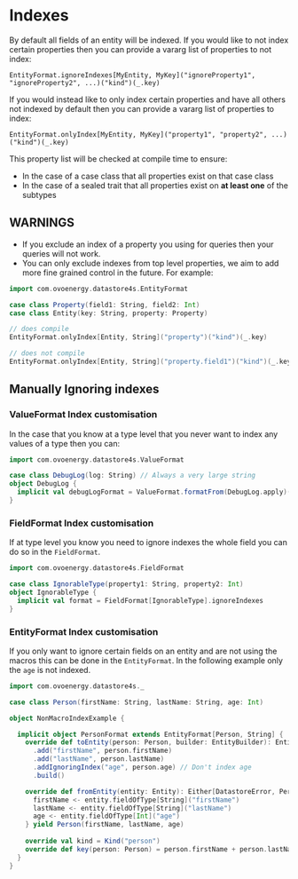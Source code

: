# Indexes

By default all fields of an entity will be indexed. If you would like to not index certain properties then you can provide 
a vararg list of properties to not index:

`EntityFormat.ignoreIndexes[MyEntity, MyKey]("ignoreProperty1", "ignoreProperty2", ...)("kind")(_.key)`

If you would instead like to only index certain properties and have all others not indexed by default then you can provide
a vararg list of properties to index:

`EntityFormat.onlyIndex[MyEntity, MyKey]("property1", "property2", ...)("kind")(_.key)`

This property list will be checked at compile time to ensure:
- In the case of a case class that all properties exist on that case class
- In the case of a sealed trait that all properties exist on **at least one** of the subtypes

## WARNINGS

- If you exclude an index of a property you using for queries then your queries will not work.
- You can only exclude indexes from top level properties, we aim to add more fine grained control in the future. For example:

```scala
import com.ovoenergy.datastore4s.EntityFormat

case class Property(field1: String, field2: Int)
case class Entity(key: String, property: Property)

// does compile
EntityFormat.onlyIndex[Entity, String]("property")("kind")(_.key)

// does not compile
EntityFormat.onlyIndex[Entity, String]("property.field1")("kind")(_.key)
```

## Manually Ignoring indexes

### ValueFormat Index customisation

In the case that you know at a type level that you never want to index any values of a type then you can:

```scala
import com.ovoenergy.datastore4s.ValueFormat

case class DebugLog(log: String) // Always a very large string
object DebugLog {
  implicit val debugLogFormat = ValueFormat.formatFrom(DebugLog.apply)(_.log).ignoreIndex
}
```

### FieldFormat Index customisation

If at type level you know you need to ignore indexes the whole field you can do so in the `FieldFormat`.

```scala
import com.ovoenergy.datastore4s.FieldFormat

case class IgnorableType(property1: String, property2: Int)
object IgnorableType {
  implicit val format = FieldFormat[IgnorableType].ignoreIndexes
}

```

### EntityFormat Index customisation

If you only want to ignore certain fields on an entity and are not using the macros this can be done in the `EntityFormat`.
In the following example only the `age` is not indexed.

```scala
import com.ovoenergy.datastore4s._

case class Person(firstName: String, lastName: String, age: Int)

object NonMacroIndexExample {

  implicit object PersonFormat extends EntityFormat[Person, String] {
    override def toEntity(person: Person, builder: EntityBuilder): Entity = builder
      .add("firstName", person.firstName)
      .add("lastName", person.lastName)
      .addIgnoringIndex("age", person.age) // Don't index age
      .build()

    override def fromEntity(entity: Entity): Either[DatastoreError, Person] = for {
      firstName <- entity.fieldOfType[String]("firstName")
      lastName <- entity.fieldOfType[String]("lastName")
      age <- entity.fieldOfType[Int]("age")
    } yield Person(firstName, lastName, age)
    
    override val kind = Kind("person")
    override def key(person: Person) = person.firstName + person.lastName
  }
}
```
